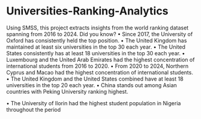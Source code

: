 # Universities-Ranking-Analytics
Using SMSS, this project extracts insights from the world ranking dataset spanning from 2016 to 2024.
Did you know?
•	Since 2017, the University of Oxford has consistently held the top position.
•	The United Kingdom has maintained at least six universities in the top 30 each year.
•	The United States consistently has at least 18 universities in the top 30 each year.
•	Luxembourg and the United Arab Emirates had the highest concentration of international students from 2016 to 2020.
•	From 2020 to 2024, Northern Cyprus and Macao had the highest concentration of international students.
•	The United Kingdom and the United States combined have at least 18 universities in the top 20 each year.
•	China stands out among Asian countries with Peking University ranking highest.

• The University of Ilorin had the highest student population in Nigeria throughout the period
